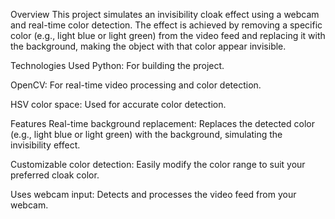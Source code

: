 Overview
This project simulates an invisibility cloak effect using a webcam and real-time color detection. The effect is achieved by removing a specific color (e.g., light blue or light green) from the video feed and replacing it with the background, making the object with that color appear invisible.

Technologies Used
Python: For building the project.

OpenCV: For real-time video processing and color detection.

HSV color space: Used for accurate color detection.

Features
Real-time background replacement: Replaces the detected color (e.g., light blue or light green) with the background, simulating the invisibility effect.

Customizable color detection: Easily modify the color range to suit your preferred cloak color.

Uses webcam input: Detects and processes the video feed from your webcam.